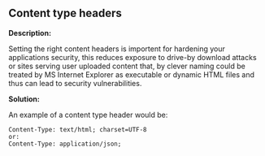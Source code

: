 
Content type headers
-------

**Description:**

Setting the right content headers is importent for hardening your applications security,
this reduces exposure to drive-by download attacks or sites serving user uploaded 
content that, by clever naming could be treated by MS Internet Explorer as executable or 
dynamic HTML files and thus can lead to security vulnerabilities.


**Solution:**

An example of a content type header would be:  
    
    Content-Type: text/html; charset=UTF-8
    or:
    Content-Type: application/json;
	
	
